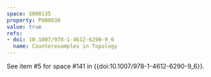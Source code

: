 ```yaml
---
space: S000135
property: P000030
value: true
refs:
- doi: 10.1007/978-1-4612-6290-9_6
  name: Counterexamples in Topology
---
```


See item #5 for space #141 in {{doi:10.1007/978-1-4612-6290-9_6}}.
